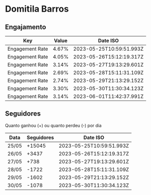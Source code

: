 # Domitila Barros

## Engajamento

| Key             | Value | Date ISO                 |
| --------------- | ----- | ------------------------ |
| Engagement Rate | 4.67% | 2023-05-25T10:59:51.993Z |
| Engagement Rate | 4.05% | 2023-05-26T15:12:19.317Z |
| Engagement Rate | 3.14% | 2023-05-27T19:13:29.601Z |
| Engagement Rate | 2.69% | 2023-05-28T15:11:31.109Z |
| Engagement Rate | 2.74% | 2023-05-29T21:13:29.152Z |
| Engagement Rate | 3.30% | 2023-05-30T11:30:34.123Z |
| Engagement Rate | 3.14% | 2023-06-01T11:42:37.991Z |

## Seguidores

Quanto ganhou (+) ou quanto perdeu (-) por dia

| Data  | Seguidores | Date ISO                 |
| ----- | ---------- | ------------------------ |
| 25/05 | +15045     | 2023-05-25T10:59:51.993Z |
| 26/05 | +3437      | 2023-05-26T15:12:19.317Z |
| 27/05 | +738       | 2023-05-27T19:13:29.601Z |
| 28/05 | -1722      | 2023-05-28T15:11:31.109Z |
| 29/05 | -1602      | 2023-05-29T21:13:29.152Z |
| 30/05 | -1078      | 2023-05-30T11:30:34.123Z |